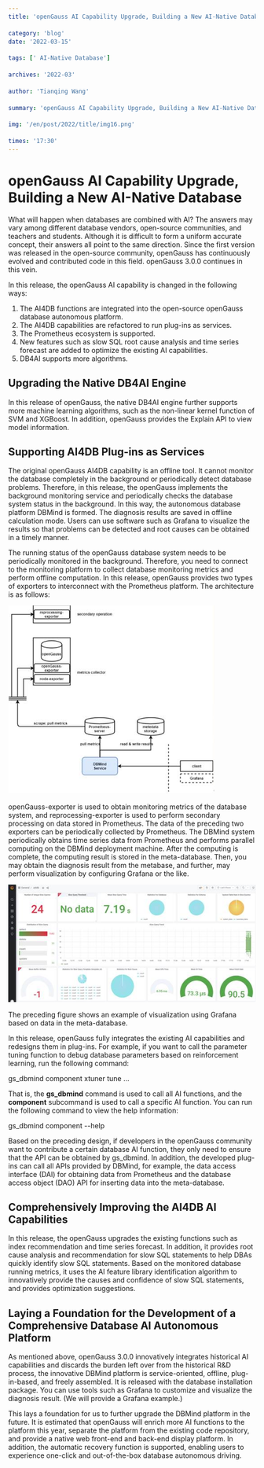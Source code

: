 ```yaml
---
title: 'openGauss AI Capability Upgrade, Building a New AI-Native Database'

category: 'blog'
date: '2022-03-15'

tags: [' AI-Native Database']

archives: '2022-03'

author: 'Tianqing Wang'

summary: 'openGauss AI Capability Upgrade, Building a New AI-Native Database'

img: '/en/post/2022/title/img16.png'

times: '17:30'
---
```


# openGauss AI Capability Upgrade, Building a New AI-Native Database<a name="ZH-CN_TOPIC_0000001235234666"></a>

What will happen when databases are combined with AI? The answers may vary among different database vendors, open-source communities, and teachers and students. Although it is difficult to form a uniform accurate concept, their answers all point to the same direction. Since the first version was released in the open-source community, openGauss has continuously evolved and contributed code in this field. openGauss 3.0.0 continues in this vein.

In this release, the openGauss AI capability is changed in the following ways:

1.  The AI4DB functions are integrated into the open-source openGauss database autonomous platform.
2.  The AI4DB capabilities are refactored to run plug-ins as services.
3.  The Prometheus ecosystem is supported.
4.  New features such as slow SQL root cause analysis and time series forecast are added to optimize the existing AI capabilities.
5.  DB4AI supports more algorithms.

## **Upgrading the Native DB4AI Engine**<a name="section96149181319"></a>

In this release of openGauss, the native DB4AI engine further supports more machine learning algorithms, such as the non-linear kernel function of SVM and XGBoost. In addition, openGauss provides the Explain API to view model information.

## **Supporting AI4DB Plug-ins as Services**<a name="section64791928151311"></a>

The original openGauss AI4DB capability is an offline tool. It cannot monitor the database completely in the background or periodically detect database problems. Therefore, in this release, the openGauss implements the background monitoring service and periodically checks the database system status in the background. In this way, the autonomous database platform DBMind is formed. The diagnosis results are saved in offline calculation mode. Users can use software such as Grafana to visualize the results so that problems can be detected and root causes can be obtained in a timely manner.

The running status of the openGauss database system needs to be periodically monitored in the background. Therefore, you need to connect to the monitoring platform to collect database monitoring metrics and perform offline computation. In this release, openGauss provides two types of exporters to interconnect with the Prometheus platform. The architecture is as follows:

![](./figures/zh-cn_image_0000001235076358.jpg)

openGauss-exporter is used to obtain monitoring metrics of the database system, and reprocessing-exporter is used to perform secondary processing on data stored in Prometheus. The data of the preceding two exporters can be periodically collected by Prometheus. The DBMind system periodically obtains time series data from Prometheus and performs parallel computing on the DBMind deployment machine. After the computing is complete, the computing result is stored in the meta-database. Then, you may obtain the diagnosis result from the metabase, and further, may perform visualization by configuring Grafana or the like.

![](./figures/zh-cn_image_0000001278996725.jpg)

The preceding figure shows an example of visualization using Grafana based on data in the meta-database.

In this release, openGauss fully integrates the existing AI capabilities and redesigns them in plug-ins. For example, if you want to call the parameter tuning function to debug database parameters based on reinforcement learning, run the following command:

gs_dbmind component xtuner tune ...

That is, the **gs_dbmind** command is used to call all AI functions, and the **component** subcommand is used to call a specific AI function. You can run the following command to view the help information:

gs_dbmind component --help

Based on the preceding design, if developers in the openGauss community want to contribute a certain database AI function, they only need to ensure that the API can be obtained by gs_dbmind. In addition, the developed plug-ins can call all APIs provided by DBMind, for example, the data access interface \(DAI\) for obtaining data from Prometheus and the database access object \(DAO\) API for inserting data into the meta-database.

## **Comprehensively Improving the AI4DB AI Capabilities**<a name="section2380544181314"></a>

In this release, the openGauss upgrades the existing functions such as index recommendation and time series forecast. In addition, it provides root cause analysis and recommendation for slow SQL statements to help DBAs quickly identify slow SQL statements. Based on the monitored database running metrics, it uses the AI feature library identification algorithm to innovatively provide the causes and confidence of slow SQL statements, and provides optimization suggestions.

## **Laying a Foundation for the Development of a Comprehensive Database AI Autonomous Platform**<a name="section12694175116130"></a>

As mentioned above, openGauss 3.0.0 innovatively integrates historical AI capabilities and discards the burden left over from the historical R&D process, the innovative DBMind platform is service-oriented, offline, plug-in-based, and freely assembled. It is released with the database installation package. You can use tools such as Grafana to customize and visualize the diagnosis result. \(We will provide a Grafana example.\)

This lays a foundation for us to further upgrade the DBMind platform in the future. It is estimated that openGauss will enrich more AI functions to the platform this year, separate the platform from the existing code repository, and provide a native web front-end and back-end display platform. In addition, the automatic recovery function is supported, enabling users to experience one-click and out-of-the-box database autonomous driving.

